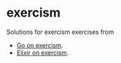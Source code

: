 # exercism
Solutions for exercism exercises from 
* [Go on exercism](https://exercism.org/tracks/go).
* [Elixir on exercism](https://exercism.org/tracks/elixir).
